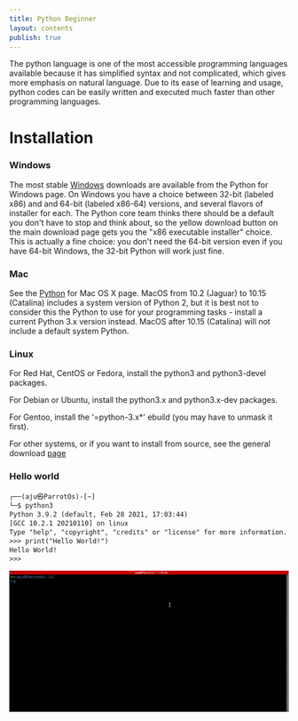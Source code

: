 ```yaml
---
title: Python Beginner
layout: contents
publish: true
---
```


The python language is one of the most accessible programming languages available because it has simplified syntax and not complicated, which gives more emphasis on natural language. Due to its ease of learning and usage, python codes can be easily written and executed much faster than other programming languages.

# Installation

### Windows

The most stable [Windows](https://www.python.org/downloads/windows/) downloads are available from the Python for Windows page. On Windows you have a choice between 32-bit (labeled x86) and and 64-bit (labeled x86-64) versions, and several flavors of installer for each. The Python core team thinks there should be a default you don't have to stop and think about, so the yellow download button on the main download page gets you the "x86 executable installer" choice. This is actually a fine choice: you don't need the 64-bit version even if you have 64-bit Windows, the 32-bit Python will work just fine.

### Mac

See the [Python](https://www.python.org/downloads/mac-osx/) for Mac OS X page. MacOS from 10.2 (Jaguar) to 10.15 (Catalina) includes a system version of Python 2, but it is best not to consider this the Python to use for your programming tasks - install a current Python 3.x version instead. MacOS after 10.15 (Catalina) will not include a default system Python.

### Linux

For Red Hat, CentOS or Fedora, install the python3 and python3-devel packages.

For Debian or Ubuntu, install the python3.x and python3.x-dev packages.

For Gentoo, install the '=python-3.x\*' ebuild (you may have to unmask it first).

For other systems, or if you want to install from source, see the general download [page](http://www.python.org/download/)

### Hello world

```python3
┌──(aju㉿ParrotOs)-[~]
└─$ python3
Python 3.9.2 (default, Feb 28 2021, 17:03:44)
[GCC 10.2.1 20210110] on linux
Type "help", "copyright", "credits" or "license" for more information.
>>> print("Hello World!")
Hello World!
>>>

```

![Alt Text](./helloworld.gif)
